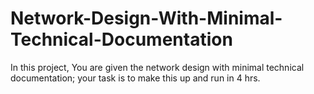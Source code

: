 # Network-Design-With-Minimal-Technical-Documentation
In this project, You are given the network design with minimal technical documentation; your task is to make this up and run in 4 hrs.
